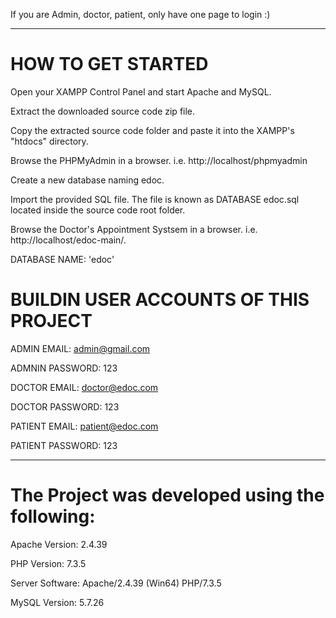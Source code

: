  
If you are Admin,
doctor, 
patient,
only have one page to login :)

  
-----------------------------------------------


# HOW TO GET STARTED

Open your XAMPP Control Panel and start Apache and MySQL.

Extract the downloaded source code zip file.

Copy the extracted source code folder and paste it into the XAMPP's "htdocs" directory.

Browse the PHPMyAdmin in a browser. i.e. http://localhost/phpmyadmin

Create a new database naming edoc.

Import the provided SQL file. The file is known as DATABASE edoc.sql located inside the source code root folder.

Browse the Doctor's Appointment Systsem in a browser. i.e. http://localhost/edoc-main/.



DATABASE NAME: 'edoc'

# BUILDIN USER ACCOUNTS OF THIS PROJECT

ADMIN EMAIL:		admin@gmail.com

ADMNIN PASSWORD:	123


DOCTOR EMAIL:		doctor@edoc.com

DOCTOR PASSWORD:	123


PATIENT EMAIL:		patient@edoc.com

PATIENT PASSWORD:	123


---------------------------------------
# The Project was developed using the following:

Apache Version: 	2.4.39

PHP Version: 		7.3.5

Server Software: 	Apache/2.4.39 (Win64) PHP/7.3.5

MySQL Version: 		5.7.26




